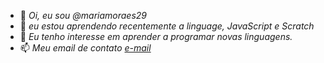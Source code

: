 - 👋 _Oi, eu sou @mariamoraes29_
- 🌱 _eu estou aprendendo recentemente a linguage, JavaScript e Scratch_
- 👀 _Eu tenho interesse em aprender a programar novas linguagens._
- 📫 _Meu email de contato [e-mail](moraes.machado.maria@escola.pr.gov.br)_

